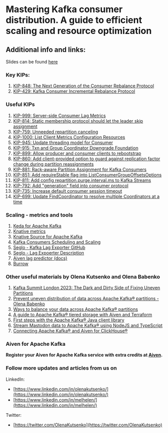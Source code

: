 # Mastering Kafka consumer distribution. A guide to efficient scaling and resource optimization

## Additional info and links:

Slides can be found [here](https://docs.google.com/presentation/d/1gWVo8MPYYlVjhnJUnK-Lv9EQ4ijCUEVwRmcWo2zes5k/edit?usp=sharing) 

### Key KIPs:

1. [KIP-848: The Next Generation of the Consumer Rebalance Protocol](https://cwiki.apache.org/confluence/display/KAFKA/KIP-848%3A+The+Next+Generation+of+the+Consumer+Rebalance+Protocol)
2. [KIP-429: Kafka Consumer Incremental Rebalance Protocol](https://cwiki.apache.org/confluence/display/KAFKA/KIP-429%3A+Kafka+Consumer+Incremental+Rebalance+Protocol)


### Useful KIPs

1. [KIP-999: Server-side Consumer Lag Metrics](https://cwiki.apache.org/confluence/display/KAFKA/KIP-999%3A+Server-side+Consumer+Lag+Metrics)
2. [KIP-814: Static membership protocol should let the leader skip assignment](https://cwiki.apache.org/confluence/display/KAFKA/KIP-814%3A+Static+membership+protocol+should+let+the+leader+skip+assignment)
3. [KIP-759: Unneeded repartition canceling](https://cwiki.apache.org/confluence/display/KAFKA/KIP-759%3A+Unneeded+repartition+canceling)
4. [KIP-1000: List Client Metrics Configuration Resources](https://cwiki.apache.org/confluence/display/KAFKA/KIP-1000%3A+List+Client+Metrics+Configuration+Resources)
5. [KIP-945: Update threading model for Consumer](https://cwiki.apache.org/confluence/display/KAFKA/KIP-945%3A+Update+threading+model+for+Consumer)
6. [KIP-915: Txn and Group Coordinator Downgrade Foundation](https://cwiki.apache.org/confluence/display/KAFKA/KIP-915%3A+Txn+and+Group+Coordinator+Downgrade+Foundation)
7. [KIP-899: Allow producer and consumer clients to rebootstrap](https://cwiki.apache.org/confluence/display/KAFKA/KIP-899%3A+Allow+producer+and+consumer+clients+to+rebootstrap)
8. [KIP-860: Add client-provided option to guard against replication factor change during partition reassignments](https://cwiki.apache.org/confluence/display/KAFKA/KIP-860%3A+Add+client-provided+option+to+guard+against+replication+factor+change+during+partition+reassignments)
9. [KIP-881: Rack-aware Partition Assignment for Kafka Consumers](https://cwiki.apache.org/confluence/display/KAFKA/KIP-881%3A+Rack-aware+Partition+Assignment+for+Kafka+Consumers)
10. [KIP-851: Add requireStable flag into ListConsumerGroupOffsetsOptions](https://cwiki.apache.org/confluence/display/KAFKA/KIP-851%3A+Add+requireStable+flag+into+ListConsumerGroupOffsetsOptions)
11. [KIP-811: Add config repartition.purge.interval.ms to Kafka Streams](https://cwiki.apache.org/confluence/display/KAFKA/KIP-811%3A+Add+config+repartition.purge.interval.ms+to+Kafka+Streams)
12. [KIP-792: Add "generation" field into consumer protocol](https://cwiki.apache.org/confluence/pages/viewpage.action?pageId=191336614)
13. [KIP-735: Increase default consumer session timeout](https://cwiki.apache.org/confluence/display/KAFKA/KIP-735%3A+Increase+default+consumer+session+timeout)
14. [KIP-699: Update FindCoordinator to resolve multiple Coordinators at a time](https://cwiki.apache.org/confluence/display/KAFKA/KIP-699%3A+Update+FindCoordinator+to+resolve+multiple+Coordinators+at+a+time)

### Scaling - metrics and tools
1. [Keda for Apache Kafka](https://keda.sh/docs/2.13/scalers/apache-kafka/)
2. [Knative metrics](https://knative.dev/docs/serving/autoscaling/autoscaling-metrics/)
3. [Knative Source for Apache Kafka](https://knative.dev/docs/eventing/sources/kafka-source/)
4. [Kafka Consumers Scheduling and Scaling](https://docs.google.com/document/d/1UktwiDyqq07MtA7pUlahEpux5CCdAsyI6k3nkQeeqXw/edit#heading=h.n8a530nnrb)
5. [Seglo - Kafka Lag Exporter GitHub](https://github.com/seglo/kafka-lag-exporter)
6. [Seglo - Lag Expoerter Description](https://www.lightbend.com/blog/monitor-kafka-consumer-group-latency-with-kafka-lag-exporter)
7. [Aiven lag predictor (docs)](https://aiven.io/docs/products/kafka/concepts/consumer-lag-predictor) 
8. [Burrow](https://github.com/linkedin/Burrow)


### Other useful materials by Olena Kutsenko and Olena Babenko
1. [Kafka Summit London 2023: The Dark and Dirty Side of Fixing Uneven Partitions](https://www.confluent.io/events/kafka-summit-london-2023/the-dark-and-dirty-side-of-fixing-uneven-partitions/)
2. [Prevent uneven distribution of data across Apache Kafka® partitions - Olena Babenko](https://www.youtube.com/watch?v=tQMfXmzBnaQ)
3. [Ways to balance your data across Apache Kafka® partitions](https://aiven.io/developer/balance-data-across-kafka-partitions)
4. [A guide to Apache Kafka® tiered storage with Aiven and Terraform](https://aiven.io/developer/kafka-tiered-storage-terraform)
5. [First steps with the Apache Kafka® Java client library](https://aiven.io/developer/first-steps-kafka-java-client-library)
6. [Stream Mastodon data to Apache Kafka® using NodeJS and TypeScript](https://aiven.io/developer/mastodon-kafka-js)
7. [Connecting Apache Kafka® and Aiven for ClickHouse®](https://aiven.io/developer/connecting-kafka-and-clickhouse)


### Aiven for Apache Kafka
**Register your Aiven for Apache Kafka service with extra credits at [Aiven](https://go.aiven.io/olena-sign-up).**

### Follow more updates and articles from us on

LinkedIn: 
- [https://www.linkedin.com/in/olenakutsenko/](https://www.linkedin.com/in/olenakutsenko/)
- [https://www.linkedin.com/in/melhelen/](https://www.linkedin.com/in/melhelen/)

Twitter:
- [https://twitter.com/OlenaKutsenko](https://twitter.com/OlenaKutsenko)


